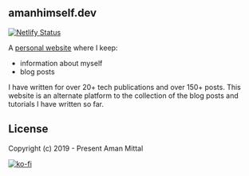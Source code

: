 ## amanhimself.dev

[![Netlify Status](https://api.netlify.com/api/v1/badges/7a54ca90-982e-49cd-a491-23d5893bdebd/deploy-status)](https://app.netlify.com/sites/clever-pare-cfc6e4/deploys)

A [personal website](https://amanhimself.dev/) where I keep:

- information about myself
- blog posts

I have written for over 20+ tech publications and over 150+ posts. This website is an alternate platform to the collection of the blog posts and tutorials I have written so far.

## License

Copyright (c) 2019 - Present Aman Mittal

[![ko-fi](https://www.ko-fi.com/img/githubbutton_sm.svg)](https://ko-fi.com/A611K61)
